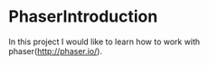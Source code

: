 # PhaserIntroduction
In this project I would like to learn how to work with phaser(http://phaser.io/).
